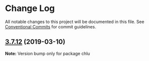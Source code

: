 # Change Log

All notable changes to this project will be documented in this file.
See [Conventional Commits](https://conventionalcommits.org) for commit guidelines.

## [3.7.12](https://gitlab.com/codsen/codsen/compare/chlu@3.7.10...chlu@3.7.12) (2019-03-10)

**Note:** Version bump only for package chlu
